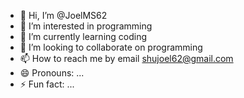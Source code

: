 - 👋 Hi, I’m @JoelMS62
- 👀 I’m interested in programming 
- 🌱 I’m currently learning coding 
- 💞️ I’m looking to collaborate on programming 
- 📫 How to reach me by email shujoel62@gmail.com
- 😄 Pronouns: ...
- ⚡ Fun fact: ...

<!---
JoelMS62/JoelMS62 is a ✨ special ✨ repository because its `README.md` (this file) appears on your GitHub profile.
You can click the Preview link to take a look at your changes.
--->
